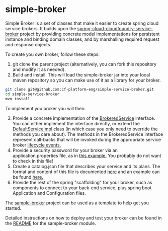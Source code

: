 # simple-broker
Simple Broker is a set of classes that make it easier to create spring cloud service brokers. It builds upon the [spring-cloud-cloudfoundry-service-broker](https://github.com/spring-cloud/spring-cloud-cloudfoundry-service-broker) project by providing concrete model implementations for persistent instance and binding domain classes, and by marshalling required request and response objects.

To create you own broker, follow these steps:

1. git clone the parent project (alternatively, you can fork this repository and modify it as needed).
1. Build and install. This will load the simple-broker jar into your local maven repository so you can make use of it as a library for your broker.
```bash
git clone git@github.com:cf-platform-eng/simple-service-broker.git
cd simple-service-broker
mvn install
  ```
To implement you broker you will then:

3. Provide a concrete implementation of the [BrokeredService](https://github.com/cf-platform-eng/simple-service-broker/blob/master/simple-broker/src/main/java/io/pivotal/cf/servicebroker/service/BrokeredService.java) interface. You can either implement the interface directly, or extend the [DefaultServiceImpl](https://github.com/cf-platform-eng/simple-service-broker/blob/master/simple-broker/src/main/java/io/pivotal/cf/servicebroker/service/DefaultServiceImpl.java) class (in which case you only need to override the methods you care about). The methods in the BrokeredService interface represent call-backs that will be invoked during the appropriate service broker [lifecycle events.](https://docs.cloudfoundry.org/services/api.html)
1. Provide a security password for your broker via an application.properties file, as in [this example.](https://github.com/cf-platform-eng/simple-service-broker/blob/master/sample-broker/src/main/resources/application.properties) You probably do not want to check in this file!
1. Create a catalog.json file that describes your service and its plans. The format and content of this file is documented [here](https://docs.cloudfoundry.org/services/catalog-metadata.html) and an example can be found [here.](https://github.com/cf-platform-eng/simple-service-broker/blob/master/sample-broker/src/main/resources/catalog.json)
1. Provide the rest of the spring "scaffolding" for your broker, such as components to connect to your back-end service, plus  spring boot Application and Configuration files.

The [sample-broker](https://github.com/cf-platform-eng/simple-service-broker/tree/master/sample-broker) project can be used as a template to help get you started.

Detailed instructions on how to deploy and test your broker can be found in the [README](https://github.com/cf-platform-eng/simple-service-broker/blob/master/sample-broker/README.md) for the sample-broker module.
